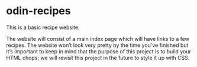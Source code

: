# odin-recipes

This is a basic recipe website.

The website will consist of a main index page which will have links to
a few recipes. The website won’t look very pretty by the time you’ve 
finished but it’s important to keep in mind that the purpose of this 
project is to build your HTML chops; we will revisit this project in 
the future to style it up with CSS.
